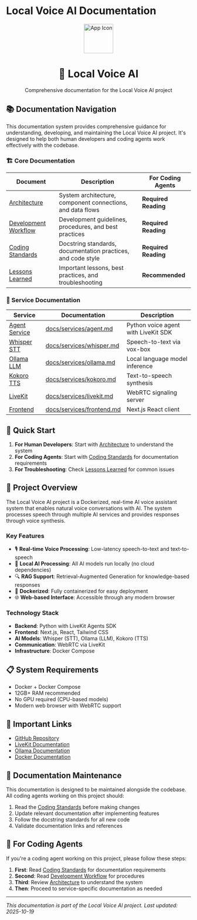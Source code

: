 # Local Voice AI Documentation

<div align="center">
  <img src="../voice-assistant-frontend/.github/assets/app-icon.png" alt="App Icon" width="80" />
  <h1>🧠 Local Voice AI</h1>
  <p>Comprehensive documentation for the Local Voice AI project</p>
</div>

## 📚 Documentation Navigation

This documentation system provides comprehensive guidance for understanding, developing, and maintaining the Local Voice AI project. It's designed to help both human developers and coding agents work effectively with the codebase.

### 🏗️ Core Documentation

| Document | Description | For Coding Agents |
|----------|-------------|-------------------|
| [Architecture](architecture.md) | System architecture, component connections, and data flows | **Required Reading** |
| [Development Workflow](development-workflow.md) | Development guidelines, procedures, and best practices | **Required Reading** |
| [Coding Standards](coding-standards.md) | Docstring standards, documentation practices, and code style | **Required Reading** |
| [Lessons Learned](lessons-learned.md) | Important lessons, best practices, and troubleshooting | **Recommended** |

### 🔧 Service Documentation

| Service | Documentation | Description |
|---------|---------------|-------------|
| [Agent Service](services/agent.md) | [docs/services/agent.md](services/agent.md) | Python voice agent with LiveKit SDK |
| [Whisper STT](services/whisper.md) | [docs/services/whisper.md](services/whisper.md) | Speech-to-text via vox-box |
| [Ollama LLM](services/ollama.md) | [docs/services/ollama.md](services/ollama.md) | Local language model inference |
| [Kokoro TTS](services/kokoro.md) | [docs/services/kokoro.md](services/kokoro.md) | Text-to-speech synthesis |
| [LiveKit](services/livekit.md) | [docs/services/livekit.md](services/livekit.md) | WebRTC signaling server |
| [Frontend](services/frontend.md) | [docs/services/frontend.md](services/frontend.md) | Next.js React client |

## 🚀 Quick Start

1. **For Human Developers**: Start with [Architecture](architecture.md) to understand the system
2. **For Coding Agents**: Start with [Coding Standards](coding-standards.md) for documentation requirements
3. **For Troubleshooting**: Check [Lessons Learned](lessons-learned.md) for common issues

## 🎯 Project Overview

The Local Voice AI project is a Dockerized, real-time AI voice assistant system that enables natural voice conversations with AI. The system processes speech through multiple AI services and provides responses through voice synthesis.

### Key Features

- 🎙️ **Real-time Voice Processing**: Low-latency speech-to-text and text-to-speech
- 🧠 **Local AI Processing**: All AI models run locally (no cloud dependencies)
- 🔍 **RAG Support**: Retrieval-Augmented Generation for knowledge-based responses
- 🐳 **Dockerized**: Fully containerized for easy deployment
- 🌐 **Web-based Interface**: Accessible through any modern browser

### Technology Stack

- **Backend**: Python with LiveKit Agents SDK
- **Frontend**: Next.js, React, Tailwind CSS
- **AI Models**: Whisper (STT), Ollama (LLM), Kokoro (TTS)
- **Communication**: WebRTC via LiveKit
- **Infrastructure**: Docker Compose

## 📋 System Requirements

- Docker + Docker Compose
- 12GB+ RAM recommended
- No GPU required (CPU-based models)
- Modern web browser with WebRTC support

## 🔗 Important Links

- [GitHub Repository](https://github.com/ShayneP/local-voice-ai)
- [LiveKit Documentation](https://docs.livekit.io/)
- [Ollama Documentation](https://ollama.com/documentation)
- [Docker Documentation](https://docs.docker.com/)

## 📝 Documentation Maintenance

This documentation is designed to be maintained alongside the codebase. All coding agents working on this project should:

1. Read the [Coding Standards](coding-standards.md) before making changes
2. Update relevant documentation after implementing features
3. Follow the docstring standards for all new code
4. Validate documentation links and references

## 🤖 For Coding Agents

If you're a coding agent working on this project, please follow these steps:

1. **First**: Read [Coding Standards](coding-standards.md) for documentation requirements
2. **Second**: Read [Development Workflow](development-workflow.md) for procedures
3. **Third**: Review [Architecture](architecture.md) to understand the system
4. **Then**: Proceed to service-specific documentation as needed

---

*This documentation is part of the Local Voice AI project. Last updated: 2025-10-19*